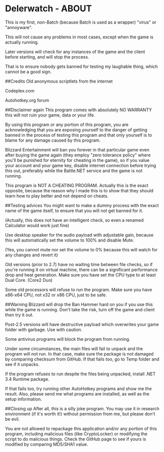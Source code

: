 # Delerwatch - ABOUT
This is my first, non-Batch (because Batch is used as a wrapper) "virus" or "annoyware".

This will not cause any problems in most cases, except when the game is actually running.

Later versions will check for any instances of the game and the client before starting, and will stop the process.

That is to ensure nobody gets banned for testing my laughable thing, which cannot be a good sign.

##Credits
Old anonymous scriptlets from the internet

Codeplex.com

Autohotkey.org forum

##Disclaimer again
This program comes with absolutely NO WARRANTY this will not ruin your game, data or your life.

By using this program or any portion of this program, you are acknowledging that you are exposing yourself to the danger of getting banned in the process of testing this program and that only yourself is to blame for any damage caused by this program.

Blizzard Entertainment will ban you forever in that particular game even after buying the game again (they employ "zero tolerance policy" where you'll be punished for eternity for cheating in the game), so if you value your account and your game key, disable internet connection before trying this out, preferably while the Battle.NET service and the game is not running.

This program is NOT A CHEATING PROGRAM. Actually this is the exact opposite, because the reason why I made this is to show that they should learn how to play better and not depend on cheats.

##Testing advices
You might want to make a dummy process with the exact name of the game itself, to ensure that you will not get banned for it.

(Actually, this does not have an intelligent check, so even a renamed Calculator would work just fine)

Use desktop speaker for the audio payload with adjustable gain, because this will automatically set the volume to 100% and disable Mute.

(Yes, you cannot mute nor set the volume to 0% because this will watch for any changes and revert it)

Old versions (prior to 2.7) have no waiting time between file checks, so if you're running it on virtual machine, there can be a significant performance drop and heat generation. Make sure you have set the CPU type to at least Dual Core. (Core2 Duo)

Some old processors will refuse to run the program. Make sure you have x86-x64 CPU, not x32 or x86 CPU, just to be safe.

##Warning
Blizzard will drop the Ban Hammer hard on you if you use this while the game is running. Don't take the risk, turn off the game and client then try it out.

Post-2.5 versions will have destructive payload which overwrites your game folder with garbage. Use with caution.

Some antivirus programs will block the program from running.

Under some circumstances, the main files will fail to unpack and the program will not run. In that case, make sure the package is not damaged by comparing checksum from GitHub. If that fails too, go to Temp folder and see if it unpacks. 

If the program refuses to run despite the files being unpacked, install .NET 3.4 Runtime package.

If that fails too, try running other AutoHotkey programs and show me the result. Also, please send me what programs are installed, as well as the setup information.

##Closing up
After all, this is a silly joke program. You may use it in research environment (if it's worth it!) without permission from me, but please don't be evil.

You are not allowed to repackage this application and/or any portion of this program, including malicious files (like CryptoLocker) or modifying the script to do malicious things. Check the GitHub page to see if yours is modified by comparing MD5/SHA1 value.
